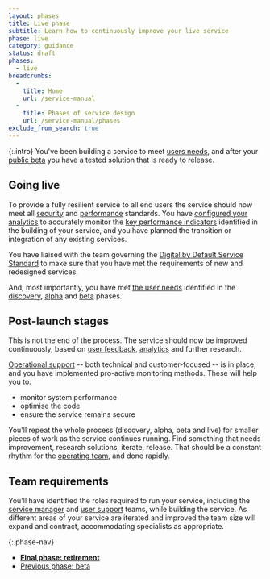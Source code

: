 ```yaml
---
layout: phases
title: Live phase
subtitle: Learn how to continuously improve your live service
phase: live
category: guidance
status: draft
phases:
  - live
breadcrumbs:
  -
    title: Home
    url: /service-manual
  -
    title: Phases of service design
    url: /service-manual/phases
exclude_from_search: true
---
```


{:.intro}
You've been building a service to meet [users needs](/service-manual/user-centred-design/user-needs.html), and after your [public beta](/service-manual/phases/beta.html) you have a tested solution that is ready to release.

## Going live

To provide a fully resilient service to all end users the service should now meet all [security](/service-manual/making-software/information-security.html) and [performance](/service-manual/measurement) standards. You have [configured your analytics](/service-manual/making-software/analytics-tools.html) to accurately monitor the [key performance indicators](/service-manual/measurement) identified in the building of your service, and you have planned the transition or integration of any existing services.

You have liaised with the team governing the [Digital by Default Service Standard](/service-manual/digital-by-default) to make sure that you have met the requirements of new and redesigned services.

And, most importantly, you have met [the user needs](/service-manual/user-centred-design/user-needs.html) identified in the [discovery](/service-manual/phases/discovery.html), [alpha](/service-manual/phases/alpha.html) and [beta](/service-manual/phases/beta.html) phases.

## Post-launch stages

This is not the end of the process. The service should now be improved continuously, based on [user feedback](/service-manual/operations/helpdesk.html), [analytics](/service-manual/operations/monitoring.html) and further research.

[Operational support](/service-manual/operations) -- both technical and customer-focused -- is in place, and you have implemented pro-active monitoring methods. These will help you to:

* monitor system performance
* optimise the code
* ensure the service remains secure

You'll repeat the whole process (discovery, alpha, beta and live) for smaller pieces of work as the service continues running. Find something that needs improvement, research solutions, iterate, release. That should be a constant rhythm for the [operating team](/service-manual/the-team), and done rapidly.

## Team requirements

You'll have identified the roles required to run your service, including the [service manager](/service-manual/the-team/service-manager.html) and [user support](/service-manual/operations/managing-user-support.html) teams, while building the service. As different areas of your service are iterated and improved the team size will expand and contract, accommodating specialists as appropriate.

{:.phase-nav}
* **[Final phase: retirement](/service-manual/phases/retirement.html)**
* [Previous phase: beta](/service-manual/phases/beta.html)
